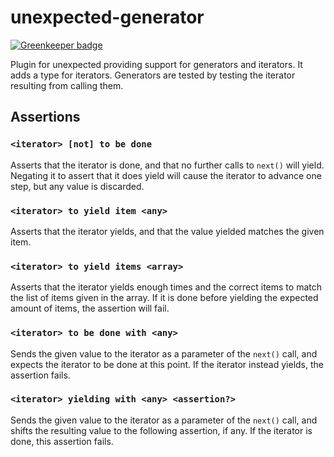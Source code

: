 # unexpected-generator

[![Greenkeeper badge](https://badges.greenkeeper.io/gertsonderby/unexpected-generator.svg)](https://greenkeeper.io/)

Plugin for unexpected providing support for generators and iterators. It adds a type for iterators. Generators are tested by testing the iterator resulting from calling them.

## Assertions
### `<iterator> [not] to be done`
Asserts that the iterator is done, and that no further calls to `next()` will yield. Negating it to assert that it does yield will cause the iterator to advance one step, but any value is discarded.

### `<iterator> to yield item <any>`
Asserts that the iterator yields, and that the value yielded matches the given item.

### `<iterator> to yield items <array>`
Asserts that the iterator yields enough times and the correct items to match the list of items given in the array. If it is done before yielding the expected amount of items, the assertion will fail.

### `<iterator> to be done with <any>`
Sends the given value to the iterator as a parameter of the `next()` call, and expects the iterator to be done at this point. If the iterator instead yields, the assertion fails.

### `<iterator> yielding with <any> <assertion?>`
Sends the given value to the iterator as a parameter of the `next()` call, and shifts the resulting value to the following assertion, if any. If the iterator is done, this assertion fails.
